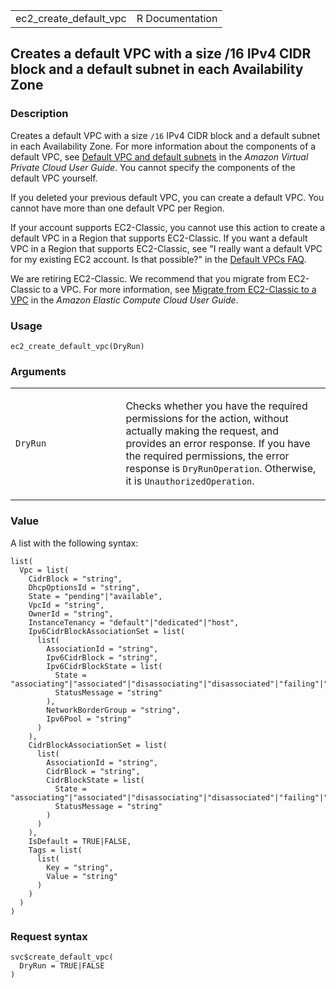 <table style="width: 100%;">
<tbody>
<tr class="odd">
<td>ec2_create_default_vpc</td>
<td style="text-align: right;">R Documentation</td>
</tr>
</tbody>
</table>

## Creates a default VPC with a size /16 IPv4 CIDR block and a default subnet in each Availability Zone

### Description

Creates a default VPC with a size `⁠/16⁠` IPv4 CIDR block and a default
subnet in each Availability Zone. For more information about the
components of a default VPC, see [Default VPC and default
subnets](https://docs.aws.amazon.com/vpc/latest/userguide/default-vpc.html)
in the *Amazon Virtual Private Cloud User Guide*. You cannot specify the
components of the default VPC yourself.

If you deleted your previous default VPC, you can create a default VPC.
You cannot have more than one default VPC per Region.

If your account supports EC2-Classic, you cannot use this action to
create a default VPC in a Region that supports EC2-Classic. If you want
a default VPC in a Region that supports EC2-Classic, see "I really want
a default VPC for my existing EC2 account. Is that possible?" in the
[Default VPCs FAQ](https://aws.amazon.com/vpc/faqs/#Default_VPCs).

We are retiring EC2-Classic. We recommend that you migrate from
EC2-Classic to a VPC. For more information, see [Migrate from
EC2-Classic to a
VPC](https://docs.aws.amazon.com/AWSEC2/latest/UserGuide/vpc-migrate.html)
in the *Amazon Elastic Compute Cloud User Guide*.

### Usage

    ec2_create_default_vpc(DryRun)

### Arguments

<table>
<colgroup>
<col style="width: 35%" />
<col style="width: 65%" />
</colgroup>
<tbody>
<tr class="odd">
<td><code id="ec2_create_default_vpc_:_DryRun">DryRun</code></td>
<td><p>Checks whether you have the required permissions for the action,
without actually making the request, and provides an error response. If
you have the required permissions, the error response is
<code>DryRunOperation</code>. Otherwise, it is
<code>UnauthorizedOperation</code>.</p></td>
</tr>
</tbody>
</table>

### Value

A list with the following syntax:

    list(
      Vpc = list(
        CidrBlock = "string",
        DhcpOptionsId = "string",
        State = "pending"|"available",
        VpcId = "string",
        OwnerId = "string",
        InstanceTenancy = "default"|"dedicated"|"host",
        Ipv6CidrBlockAssociationSet = list(
          list(
            AssociationId = "string",
            Ipv6CidrBlock = "string",
            Ipv6CidrBlockState = list(
              State = "associating"|"associated"|"disassociating"|"disassociated"|"failing"|"failed",
              StatusMessage = "string"
            ),
            NetworkBorderGroup = "string",
            Ipv6Pool = "string"
          )
        ),
        CidrBlockAssociationSet = list(
          list(
            AssociationId = "string",
            CidrBlock = "string",
            CidrBlockState = list(
              State = "associating"|"associated"|"disassociating"|"disassociated"|"failing"|"failed",
              StatusMessage = "string"
            )
          )
        ),
        IsDefault = TRUE|FALSE,
        Tags = list(
          list(
            Key = "string",
            Value = "string"
          )
        )
      )
    )

### Request syntax

    svc$create_default_vpc(
      DryRun = TRUE|FALSE
    )

